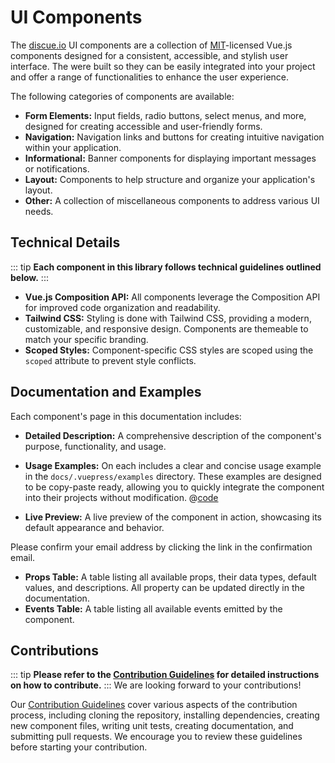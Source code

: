 # UI Components

The [discue.io](https://www.discue.io/) UI components are a collection of [MIT](https://choosealicense.com/licenses/mit/)-licensed Vue.js components designed for a consistent, accessible, and stylish user interface. The were built so they can be easily integrated into your project and offer a range of functionalities to enhance the user experience.

The following categories of components are available:
- **Form Elements:**  Input fields, radio buttons, select menus, and more, designed for creating accessible and user-friendly forms.
- **Navigation:**  Navigation links and buttons for creating intuitive navigation within your application.
- **Informational:**  Banner components for displaying important messages or notifications.
- **Layout:**  Components to help structure and organize your application's layout.
- **Other:**  A collection of miscellaneous components to address various UI needs.

## Technical Details
::: tip
**Each component in this library follows technical guidelines outlined below.**
::: 

* **Vue.js Composition API:**  All components leverage the Composition API for improved code organization and readability.
* **Tailwind CSS:** Styling is done with Tailwind CSS, providing a modern, customizable, and responsive design.  Components are themeable to match your specific branding.
* **Scoped Styles:**  Component-specific CSS styles are scoped using the `scoped` attribute to prevent style conflicts.

## Documentation and Examples

Each component's page in this documentation includes:

- **Detailed Description:** A comprehensive description of the component's purpose, functionality, and usage.
* **Usage Examples:** On each includes a clear and concise usage example in the  `docs/.vuepress/examples` directory. These examples are designed to be copy-paste ready, allowing you to quickly integrate the component into their projects without modification.
  @[code](../.vuepress/examples/BannerExample.vue)
- **Live Preview:** A live preview of the component in action, showcasing its default appearance and behavior.
<DynamicComponentDisplay type="Banner" :show="true" :show-properties="false" :show-events="false">
    Please confirm your email address by clicking 
    the link in the confirmation email.
</DynamicComponentDisplay>

- **Props Table:** A table listing all available props, their data types, default values, and descriptions. All property can be updated directly in the documentation.
- **Events Table:** A table listing all available events emitted by the component.

## Contributions
::: tip
**Please refer to the [Contribution Guidelines](/contributions/) for detailed instructions on how to contribute.**
::: 
We are looking forward to your contributions!

Our [Contribution Guidelines](/contributions/) cover various aspects of the contribution process, including cloning the repository, installing dependencies, creating new component files, writing unit tests, creating documentation, and submitting pull requests. We encourage you to review these guidelines before starting your contribution.
